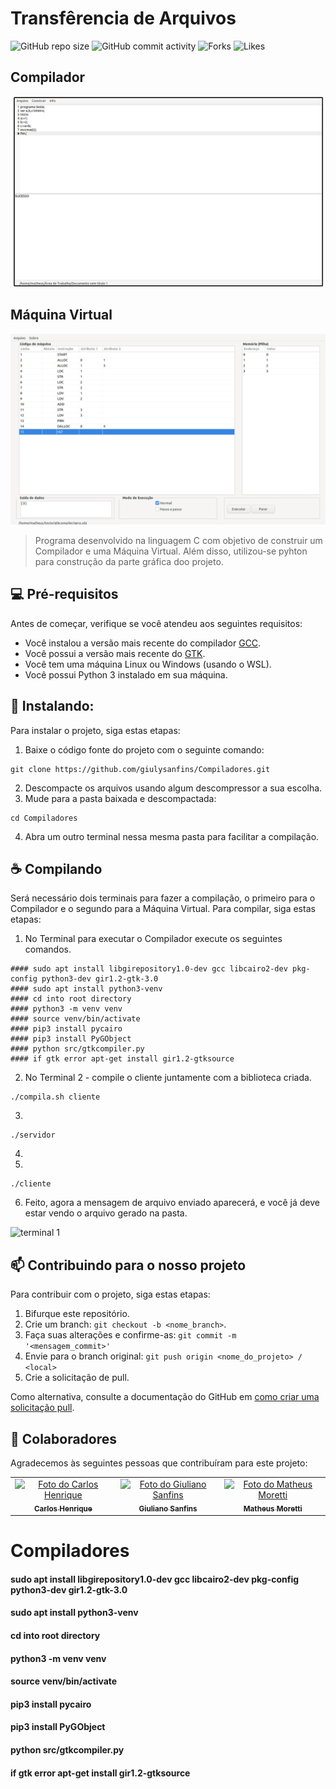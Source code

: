 # Transfêrencia de Arquivos

![GitHub repo size](https://img.shields.io/github/repo-size/joaohp2000/Redes_b)
![GitHub commit activity](https://img.shields.io/github/commit-activity/w/joaohp2000/Redes_b)
![Forks](https://img.shields.io/github/forks/joaohp2000/Redes_b?style=social)
![Likes](https://img.shields.io/github/stars/joaohp2000/Redes_b?style=social)

##  Compilador
<img src="https://github.com/giulysanfins/Compiladores/blob/master/compilador_04.png" alt="exemplo imagem">


##  Máquina Virtual
<img src="https://github.com/giulysanfins/Compiladores/blob/master/vm2.png" alt="exemplo imagem">

> Programa desenvolvido na linguagem C com objetivo de construir um Compilador e uma Máquina Virtual. Além disso, utilizou-se pyhton para construção da parte gráfica doo projeto.

## 💻 Pré-requisitos

Antes de começar, verifique se você atendeu aos seguintes requisitos:
* Você instalou a versão mais recente do compilador [GCC](https://gcc.gnu.org/).
* Você possui a versão mais recente do [GTK](https://www.gtk.org).
* Você tem uma máquina Linux ou Windows (usando o WSL). 
* Você possui Python 3 instalado em sua máquina.

## 🚀 Instalando: 

Para instalar o projeto, siga estas etapas:

1. Baixe o código fonte do projeto com o seguinte comando:
```
git clone https://github.com/giulysanfins/Compiladores.git

```
2. Descompacte os arquivos usando algum descompressor a sua escolha.
3. Mude para a pasta baixada e descompactada:
```
cd Compiladores
```
4. Abra um outro terminal nessa mesma pasta para facilitar a compilação.

## ☕ Compilando 

Será necessário dois terminais para fazer a compilação, o primeiro para o Compilador e o segundo para a Máquina Virtual.
Para compilar, siga estas etapas:

1. No Terminal para executar o Compilador execute os seguintes comandos.
```
#### sudo apt install libgirepository1.0-dev gcc libcairo2-dev pkg-config python3-dev gir1.2-gtk-3.0
#### sudo apt install python3-venv
#### cd into root directory 
#### python3 -m venv venv
#### source venv/bin/activate
#### pip3 install pycairo
#### pip3 install PyGObject
#### python src/gtkcompiler.py
#### if gtk error apt-get install gir1.2-gtksource
```
2. No Terminal 2 - compile o cliente juntamente com a biblioteca criada.
```
./compila.sh cliente
```
3. 
```
./servidor
```
4. 
5. 
```
./cliente
```
6. Feito, agora a mensagem de arquivo enviado aparecerá, e você já deve estar vendo o arquivo gerado na pasta.
<img src="https://gyazo.com/296580837e831cb73465d4b27a94d5b7.png" alt="terminal 1">


## 📫 Contribuindo para o nosso projeto
<!---Se o seu README for longo ou se você tiver algum processo ou etapas específicas que deseja que os contribuidores sigam, considere a criação de um arquivo CONTRIBUTING.md separado--->
Para contribuir com o projeto, siga estas etapas:

1. Bifurque este repositório.
2. Crie um branch: `git checkout -b <nome_branch>`.
3. Faça suas alterações e confirme-as: `git commit -m '<mensagem_commit>'`
4. Envie para o branch original: `git push origin <nome_do_projeto> / <local>`
5. Crie a solicitação de pull.

Como alternativa, consulte a documentação do GitHub em [como criar uma solicitação pull](https://help.github.com/en/github/collaborating-with-issues-and-pull-requests/creating-a-pull-request).

## 🤝 Colaboradores

Agradecemos às seguintes pessoas que contribuíram para este projeto:

<table>
  <tr>
    <td align="center">
      <a href="#">
        <img src="https://avatars.githubusercontent.com/u/38138832?v=4.png" width="100px;" alt="Foto do Carlos Henrique"/><br>
        <sub>
          <b>Carlos Henrique</b>
        </sub>
      </a>
    </td>
    <td align="center">
      <a href="#">
        <img src="https://avatars.githubusercontent.com/u/32877842?v=4.png" width="100px;" alt="Foto do Giuliano Sanfins"/><br>
        <sub>
          <b>Giuliano Sanfins</b>
        </sub>
      </a>
    </td>
    <td align="center">
      <a href="#">
        <img src="https://avatars.githubusercontent.com/u/50489803?v=4.png" width="100px;" alt="Foto do Matheus Moretti"/><br>
        <sub>
          <b>Matheus Moretti</b>
        </sub>
      </a>
    </td>
  </tr>
</table>




# Compiladores
#### sudo apt install libgirepository1.0-dev gcc libcairo2-dev pkg-config python3-dev gir1.2-gtk-3.0
#### sudo apt install python3-venv
#### cd into root directory 
#### python3 -m venv venv
#### source venv/bin/activate
#### pip3 install pycairo
#### pip3 install PyGObject
#### python src/gtkcompiler.py
#### if gtk error apt-get install gir1.2-gtksource

